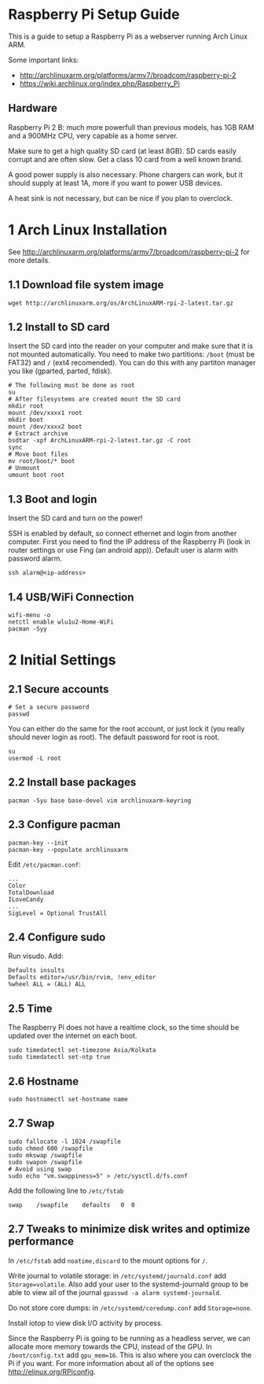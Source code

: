 # Raspberry Pi Setup Guide
This is a guide to setup a Raspberry Pi as a webserver running Arch Linux ARM.

Some important links:
 - http://archlinuxarm.org/platforms/armv7/broadcom/raspberry-pi-2
 - https://wiki.archlinux.org/index.php/Raspberry_Pi

## Hardware
Raspberry Pi 2 B: much more powerfull than previous models, has 1GB RAM and a 900MHz CPU, very capable as a home server.

Make sure to get a high quality SD card (at least 8GB). SD cards easily corrupt and are often slow. Get a class 10 card from a well known brand.

A good power supply is also necessary. Phone chargers can work, but it should supply at least 1A, more if you want to power USB devices.

A heat sink is not necessary, but can be nice if you plan to overclock.

# 1 Arch Linux Installation
See http://archlinuxarm.org/platforms/armv7/broadcom/raspberry-pi-2 for more details.

## 1.1 Download file system image
```wget http://archlinuxarm.org/os/ArchLinuxARM-rpi-2-latest.tar.gz```

## 1.2 Install to SD card
Insert the SD card into the reader on your computer and make sure that it is not mounted automatically. You need to make two partitions: ```/boot``` (must be FAT32) and ```/``` (ext4 recomended). You can do this with any partiton manager you like (gparted, parted, fdisk).
```
# The following must be done as root
su
# After filesystems are created mount the SD card
mkdir root
mount /dev/xxxx1 root
mkdir boot
mount /dev/xxxx2 boot
# Extract archive
bsdtar -xpf ArchLinuxARM-rpi-2-latest.tar.gz -C root
sync
# Move boot files
mv root/boot/* boot
# Unmount
umount boot root
```

## 1.3 Boot and login
Insert the SD card and turn on the power!

SSH is enabled by default, so connect ethernet and login from another computer. First you need to find the IP address of the Raspberry Pi (look in router settings or use Fing (an android app)). Default user is alarm with password alarm.
```
ssh alarm@<ip-address>
```


## 1.4 USB/WiFi Connection

```
wifi-menu -o
netctl enable wlu1u2-Home-WiFi
pacman -Syy
```







# 2 Initial Settings

## 2.1 Secure accounts
```
# Set a secure password
passwd
```
You can either do the same for the root account, or just lock it (you really should never login as root). The default password for root is root.
```
su
usermod -L root
```

## 2.2 Install base packages
```
pacman -Syu base base-devel vim archlinuxarm-keyring
```

## 2.3 Configure pacman
```
pacman-key --init
pacman-key --populate archlinuxarm
```
Edit ```/etc/pacman.conf```:
```
...
Color
TotalDownload
ILoveCandy
...
SigLevel = Optional TrustAll
```

## 2.4 Configure sudo
Run visudo. Add:
```
Defaults insults
Defaults editor=/usr/bin/rvim, !env_editor
%wheel ALL = (ALL) ALL
```

## 2.5 Time
The Raspberry Pi does not have a realtime clock, so the time should be updated over the internet on each boot.
```
sudo timedatectl set-timezone Asia/Kolkata
sudo timedatectl set-ntp true
```

## 2.6 Hostname
```
sudo hostnamectl set-hostname name
```

## 2.7 Swap
```
sudo fallocate -l 1024 /swapfile
sudo chmod 600 /swapfile
sudo mkswap /swapfile
sudo swapon /swapfile
# Avoid using swap
sudo echo "vm.swappiness=5" > /etc/sysctl.d/fs.conf
```
Add the following line to ```/etc/fstab```
```
swap    /swapfile    defaults   0  0
```

## 2.7 Tweaks to minimize disk writes and optimize performance
In ```/etc/fstab``` add ```noatime,discard``` to the mount options for ```/```.

Write journal to volatile storage: in ```/etc/systemd/journald.conf``` add ```Storage=volatile```. Also add your user to the systemd-journald group to be able to view all of the journal ```gpasswd -a alarm systemd-journald```.

Do not store core dumps: in ```/etc/systemd/coredump.conf``` add ```Storage=none```.

Install iotop to view disk I/O activity by process.

Since the Raspberry Pi is going to be running as a headless server, we can allocate more memory towards the CPU, instead of the GPU. In ```/boot/config.txt``` add ```gpu_mem=16```. This is also where you can overclock the Pi if you want. For more information about all of the options see http://elinux.org/RPiconfig.


